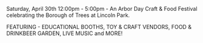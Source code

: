 Saturday, April 30th 12:00pm - 5:00pm - An Arbor Day Craft & Food Festival celebrating the Borough of Trees at Lincoln Park.

FEATURING - EDUCATIONAL BOOTHS, TOY & CRAFT VENDORS, FOOD & DRINKBEER GARDEN, LIVE MUSIC and MORE!
